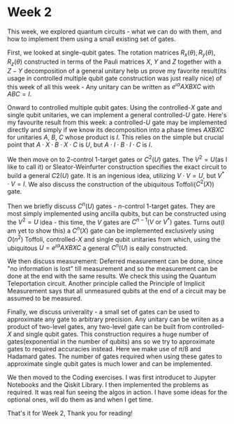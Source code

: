 # Week 2
This week, we explored quantum circuits - what we can do with them, and how to implement them using a small existing set of gates.

First, we looked at single-qubit gates. The rotation matrices $R_x(\theta), R_y(\theta), R_z(\theta)$ constructed in terms of the Pauli matrices $X$, $Y$ and $Z$ together with a $Z-Y$ decomposition of a general unitary help us prove my favorite result(its usage in controlled multiple qubit gate construction was just really nice) of this week of all this week - Any unitary can be written as $e^{\iota \alpha}AXBXC$ with $ABC = I$.

Onward to controlled multiple qubit gates. Using the controlled-$X$ gate and single qubit unitaries, we can implement a general controlled-$U$ gate. Here's my favourite result from this week: a controlled-$U$ gate may be implemented directly and simply if we know its decomposition into a phase times $AXBXC$ for unitaries $A$, $B$, $C$ whose product is $I$. This relies on the simple but crucial point that $A \cdot X \cdot B \cdot X \cdot C$ is $U$, but $A \cdot I \cdot B \cdot I \cdot C$ is $I$.

We then move on to 2-control 1-target gates or $C^2(U)$ gates. The $V^2 = U$(as I like to call it) or Sleator-Weinfurter construction specifies the exact circuit to build a general $C2(U)$ gate. It is an ingenious idea, utilizing $V \cdot V = U$, but $V^* \cdot V = I$. We also discuss the construction of the ubiquitous Toffoli($C^2(X)$) gate.

Then we briefly discuss $C^n(U)$ gates - $n$-control 1-target gates. They are most simply implemented using ancilla qubits, but can be constructed using the $V^2 = U$ idea - this time, the $V$ gates are $C^{n-1}(V \text{ or } V^*)$ gates. Turns out(I am yet to show this) a $C^n(X)$ gate can be implemented exclusively using $O(n^2)$ Toffoli, controlled-$X$ and single qubit unitaries from which, using the ubiquitous $U = e^{\iota \alpha}AXBXC$ a general $C^n(U)$ is eaily constructed.

We then discuss measurement: Deferred measurement can be done, since "no information is lost" till measurement and so the measurement can be done at the end with the same results. We check this using the Quantum Teleportation circuit. Another principle called the Principle of Implicit Measurement says that all unmeasured qubits at the end of a circuit may be assumed to be measured.

Finally, we discuss univerality - a small set of gates can be used to approximate any gate to arbitrary precision.
Any unitary can be wriiten as a product of two-level gates, any two-level gate can be built from controlled-$X$ and single qubit gates. This construction requires a huge number of gates(exponential in the number of qubits) ans so we try to approximate gates to required accuracies instead. Here we make use of $\pi/8$ and Hadamard gates. The number of gates required when using these gates to approximate single qubit gates is much lower and can be implemented.

We then moved to the Coding exercises. I was first introducet to Jupyter Notebooks and the Qiskit Library. I then implemented the problems as required. It was real fun seeing the algos in action. I have some ideas for the optional ones, will do them as and when I get time.

That's it for Week 2, Thank you for reading!
